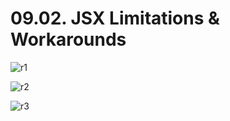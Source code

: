 # 09.02. JSX Limitations & Workarounds

![r1](https://github.com/kiranbansode/learn-react/assets/50626798/fc2e8a72-d627-43d9-bf85-f40fcbad8728)

![r2](https://github.com/kiranbansode/learn-react/assets/50626798/75e4ad08-e83d-4328-83d9-93ee56cb50a9)

![r3](https://github.com/kiranbansode/learn-react/assets/50626798/63ba0226-2e61-405b-bcaa-4737bc510310)
